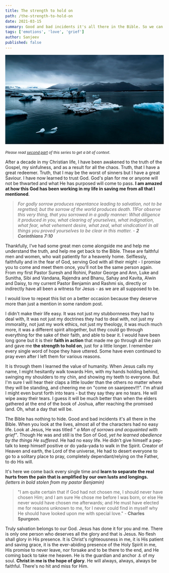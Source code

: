 ```yaml
---
title: The strength to hold on
path: /the-strength-to-hold-on
date: 2021-03-15
summary: Good and bad incidents it's all there in the Bible. So we can come back to it every single time and learn to separate the real hurts from the pain that is amplified by our own lusts / longings.
tags: ['emotions', 'love', 'grief']
author: Sanjeev
published: false
---
```


![background](./images/blog_bg_3.jpg)

<!-- >I am that prodigal son who doesn't have to prepare a speech so that my Father can accept me, for I know He's gonna throw a party before I can utter any words. - (Paraphrased) -->
_<small>Please read <a href="/a-baby-christian">second part</a> of this series to get a bit of context.</small>_

After a decade in my Christian life, I have been awakened to the truth of the Gospel, my sinfulness, and as a result for all the chaos. Truth, that I have a great redeemer. Truth, that I may be the worst of sinners but I have a great Saviour. I have now learned to trust God. God's plan for me or anyone will not be thwarted and what He has purposed will come to pass. **I am amazed at how this God has been working in my life in saving me from all that I mentioned**.

> _For godly sorrow produces repentance leading to salvation, not to be regretted; but the sorrow of the world produces death. 11For observe this very thing, that you sorrowed in a godly manner: What diligence it produced in you, what clearing of yourselves, what indignation, what fear, what vehement desire, what zeal, what vindication! In all things you proved yourselves to be clear in this matter. - **2 Corinthians 7:10**_

Thankfully, I've had some great men come alongside me and help me understand the truth, and help me get back to the Bible. These are faithful men and women, who wait patiently for a heavenly home. Selflessly, faithfully and in the fear of God, serving God with all their might - I promise you to come and meet them once, you'll not be the same person again. From my first Pastor Suresh and Rohini, Pastor George and Ann, Luke and Sunitha, Sibi and Vandana, Rajendra and Bhanu, Sahay and Kavita, Alwin and Daisy, to my current Pastor Benjamin and Rashmi sis, directly or indirectly have all been a witness for Jesus - as we are all supposed to be.

I would love to repeat this list on a better occasion because they deserve more than just a mention in some random post.

I didn't make their life easy. It was not just my stubbornness they had to deal with, It was not just my doctrines they had to deal with, not just my immorality, not just my work ethics, not just my theology, it was much much more, it was a different spirit altogether, but they could go through everything for the sake of their faith, and able to bear it. I would have been long gone but it is their **faith in action** that made me go through all the pain and gave me **the strength to hold on**, just for a little longer. I remember every single word of hope they have uttered. Some have even continued to pray even after I left them for various reasons.

It is through them I learned the value of humanity. When Jesus calls my name, I might hesitantly walk towards Him, with my hands holding behind, swinging my shoulders to my chin, and showing my teeth to everyone. But I'm sure I will hear their claps a little louder than the others no matter where they will be standing, and cheering me on "come on saanjeeev!!!". I'm afraid I might even burst forth into tears - but they say they are no tears. He will wipe away their tears. I guess it will be much better than when the elders gathered at the end of the book of Joshua, after reaching the promised land. Oh, what a day that will be.

The Bible has nothing to hide. Good and bad incidents it's all there in the Bible. When you look at the lives, almost all of the characters had no easy life. Look at Jesus, He was titled _" a Man of sorrows and acquainted with grief"_. Though He was and still is the Son of God, _yet he learned obedience by the things He suffered_. He had no easy life. He didn't give himself a pep-talk to keep himself positive or do yada-yada to walk in the Spirit. Creator of Heaven and earth, the Lord of the universe, He had to desert everyone to go to a solitary place to pray, completely dependant/relying on the Father, to do His will.

It's here we come back every single time and **learn to separate the real hurts from the pain that is amplified by our own lusts and longings.** _(letters in bold stolen from my pastor Benjamin)_

> "I am quite certain that if God had not chosen me, I should never have chosen Him; and I am sure He chose me before I was born, or else He never would have chosen me afterwards; and He must have elected me for reasons unknown to me, for I never could find in myself why He should have looked upon me with special love." - **Charles Spurgeon**.

Truly salvation belongs to our God. Jesus has done it for you and me. There is only one person who deserves all the glory and that is Jesus. No flesh shall glory in His presence. It is Christ's righteousness in me, it is His patient and saving grace, it is the ever-abiding presence of the Holy Spirit in me, His promise to never leave, nor forsake and to be there to the end, and He coming back to take me heaven. He is the guardian and anchor ⚓︎ of my soul. **Christ in me is the hope of glory**. He will always, always, always be faithful. There's no hit and miss for Him.
